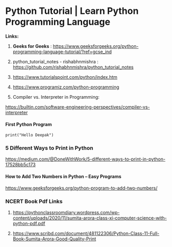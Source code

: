 # Python Tutorial | Learn Python Programming Language

**Links:**

1) **Geeks for Geeks** : https://www.geeksforgeeks.org/python-programming-language-tutorial/?ref=gcse_ind

2) python_tutorial_notes - rishabhnmishra : https://github.com/rishabhnmishra/python_tutorial_notes

3) https://www.tutorialspoint.com/python/index.htm

4) https://www.programiz.com/python-programming

5) Compiler vs. Interpreter in Programming:

https://builtin.com/software-engineering-perspectives/compiler-vs-interpreter

#### First Python Program 

```
print("Hello Deepak")
```

### 5 Different Ways to Print in Python

https://medium.com/@DoneWithWork/5-different-ways-to-print-in-python-17528bb5c173

#### How to Add Two Numbers in Python – Easy Programs
https://www.geeksforgeeks.org/python-program-to-add-two-numbers/

### NCERT Book Pdf Links
1. https://pythonclassroomdiary.wordpress.com/wp-content/uploads/2020/11/sumita-arora-class-xi-computer-science-with-python-pdf.pdf

2. https://www.scribd.com/document/481122306/Python-Class-11-Full-Book-Sumita-Arora-Good-Quality-Print

 
